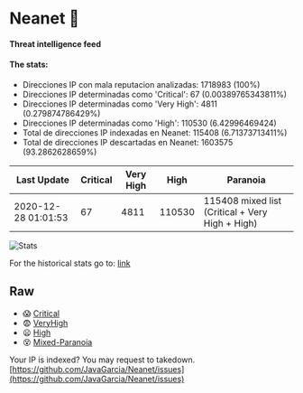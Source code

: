 # Neanet :hocho:
#### Threat intelligence feed
#### The stats:

- Direcciones IP con mala reputacion analizadas: 1718983 (100%)
- Direcciones IP determinadas como 'Critical':  67 (0.00389765343811%)
- Direcciones IP determinadas como 'Very High':  4811 (0.279874786429%)
- Direcciones IP determinadas como 'High':  110530 (6.42996469424)
- Total de direcciones IP indexadas en Neanet:  115408 (6.71373713411%)
- Total de direcciones IP descartadas en Neanet:  1603575 (93.2862628659%)

| Last Update | Critical | Very High | High | Paranoia |
| --- | --- | --- | --- | --- |
| 2020-12-28 01:01:53 | 67 | 4811 | 110530 | 115408 mixed list (Critical + Very High + High)|

![Stats](https://docs.google.com/spreadsheets/d/e/2PACX-1vSnaNMIXVabIpDJjufMlzH7poXnshF3mgd8Is1g9ytUEzVsP5my4Trn8f-xkoLLQ38xpL3HtmUexLo6/pubchart?oid=501124687&format=image)

For the historical stats go to: [link](/stats.csv)
## Raw
- :scream: [Critical](https://raw.githubusercontent.com/JavaGarcia/Neanet/master/blacklists/neanet_critical.txt)
- :fearful: [VeryHigh](https://raw.githubusercontent.com/JavaGarcia/Neanet/master/blacklists/neanet_veryHigh.txtt)
- :frowning: [High](https://raw.githubusercontent.com/JavaGarcia/Neanet/master/blacklists/neanet_high.txt)
- :dizzy_face: [Mixed-Paranoia](https://raw.githubusercontent.com/JavaGarcia/Neanet/master/blacklists/neanet_all.txt)


Your IP is indexed? You may request to takedown. [https://github.com/JavaGarcia/Neanet/issues](https://github.com/JavaGarcia/Neanet/issues)

















































































































































































































































































































































































































































































































































































































































































































































































































































































































































































































































































































































































































































































































































































































































































































































































































































































































































































































































































































































































































































































































































































































































































































































































































































































































































































































































































































































































































































































































































































































































































































































































































